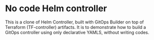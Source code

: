 # No code Helm controller

This is a clone of Helm Controller, built with GitOps Builder on top of Terraform (TF-controller) artifacts.
It is to demonstrate how to build a GitOps controller using only declarative YAMLS, without writing codes.

